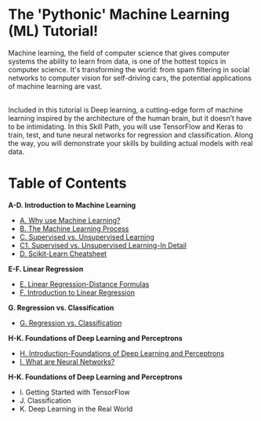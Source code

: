 # The 'Pythonic' Machine Learning (ML) Tutorial!
Machine learning, the field of computer science that gives computer systems the ability to learn from data, is one of the hottest topics in computer science. It's transforming the world: from spam filtering in social networks to computer vision for self-driving cars, the potential applications of machine learning are vast.

<br/>Included in this tutorial is Deep learning, a cutting-edge form of machine learning inspired by the architecture of the human brain, but it doesn’t have to be intimidating. In this Skill Path, you will use TensorFlow and Keras to train, test, and tune neural networks for regression and classification. Along the way, you will demonstrate your skills by building actual models with real data.

# Table of Contents
**A-D. Introduction to Machine Learning**
- [A. Why use Machine Learning?](https://github.com/the-machine-preacher/Pythonic-ML-Tutorial/blob/main/A.%20Why%20Use%20Machine%20Learning.ipynb)
- [B. The Machine Learning Process](https://github.com/the-machine-preacher/Pythonic-ML-Tutorial/blob/main/B.%20The%20Machine%20Learning%20Process.ipynb)
- [C. Supervised vs. Unsupervised Learning](https://github.com/the-machine-preacher/Pythonic-ML-Tutorial/blob/main/C.%20Supervised%20vs%20Unsupervised%20Learning.ipynb)
- [C1. Supervised vs. Unsupervised Learning-In Detail](https://github.com/the-machine-preacher/Pythonic-ML-Tutorial/blob/main/C1.%20Supervised%20vs%20Unsupervised%20Learning-In%20Detail.ipynb)
- [D. Scikit-Learn Cheatsheet](https://github.com/the-machine-preacher/Pythonic-ML-Tutorial/blob/main/D.%20Scikit-Learn%20Cheatsheet.ipynb)

**E-F. Linear Regression**
- [E. Linear Regression-Distance Formulas](https://github.com/the-machine-preacher/Pythonic-ML-Tutorial/blob/main/E.%20Linear%20Regression-Distance%20Formulas.ipynb)
- [F. Introduction to Linear Regression](https://github.com/the-machine-preacher/Pythonic-ML-Tutorial/blob/main/F.%20Introduction%20to%20Linear%20Regression.ipynb)

**G. Regression vs. Classification**
- [G. Regression vs. Classification](https://github.com/the-machine-preacher/Pythonic-ML-Tutorial/blob/main/G.%20Regression%20vs%20Classification.ipynb)

**H-K. Foundations of Deep Learning and Perceptrons**
- [H. Introduction-Foundations of Deep Learning and Perceptrons](https://github.com/the-machine-preacher/Pythonic-ML-Tutorial/blob/main/H.%20Introduction-Foundations%20of%20Deep%20Learning%20and%20Perceptrons.ipynb)
- [I. What are Neural Networks?](https://github.com/the-machine-preacher/Pythonic-ML-Tutorial/blob/main/I.%20What%20are%20Neural%20Networks.ipynb)

**H-K. Foundations of Deep Learning and Perceptrons**
- I. Getting Started with TensorFlow
- J. Classification
- K. Deep Learning in the Real World
